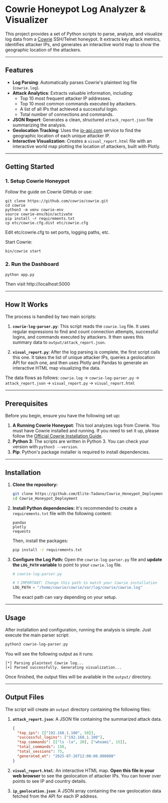 # Cowrie Honeypot Log Analyzer & Visualizer 

This project provides a set of Python scripts to parse, analyze, and visualize log data from a [Cowrie](https://github.com/cowrie/cowrie) SSH/Telnet honeypot. It extracts key attack metrics, identifies attacker IPs, and generates an interactive world map to show the geographic location of the attackers.

-----

## Features

  * **Log Parsing**: Automatically parses Cowrie's plaintext log file (`cowrie.log`).
  * **Attack Analytics**: Extracts valuable information, including:
      * Top 10 most frequent attacker IP addresses.
      * Top 10 most common commands executed by attackers.
      * A list of all IPs that achieved a successful login.
      * Total number of connections and commands.
  * **JSON Report**: Generates a clean, structured `attack_report.json` file summarizing the analysis.
  * **Geolocation Tracking**: Uses the [ip-api.com](http://ip-api.com/) service to find the geographic location of each unique attacker IP.
  * **Interactive Visualization**: Creates a `visual_report.html` file with an interactive world map plotting the location of attackers, built with Plotly.

-----

## Getting Started

### 1. Setup Cowrie Honeypot
Follow the guide on Cowrie GitHub or use:
```
git clone https://github.com/cowrie/cowrie.git
cd cowrie
python3 -m venv cowrie-env
source cowrie-env/bin/activate
pip install -r requirements.txt
cp etc/cowrie.cfg.dist etc/cowrie.cfg
```
Edit etc/cowrie.cfg to set ports, logging paths, etc.

Start Cowrie:
```bash
bin/cowrie start
```
### 2. Run the Dashboard

```bash
python app.py
```

Then visit http://localhost:5000

-----

## How It Works

The process is handled by two main scripts:

1.  **`cowrie-log-parser.py`**: This script reads the `cowrie.log` file. It uses regular expressions to find and count connection attempts, successful logins, and commands executed by attackers. It then saves this summary data to `output/attack_report.json`.

2.  **`visual_report.py`**: After the log parsing is complete, the first script calls this one. It takes the list of unique attacker IPs, queries a geolocation API for each one, and then uses Plotly and Pandas to generate an interactive HTML map visualizing the data.

The data flows as follows:
`cowrie.log` → `cowrie-log-parser.py` → `attack_report.json` → `visual_report.py` → `visual_report.html`

-----

## Prerequisites

Before you begin, ensure you have the following set up:

1.  **A Running Cowrie Honeypot**: This tool analyzes logs from Cowrie. You must have Cowrie installed and running. If you need to set it up, please follow the [Official Cowrie Installation Guide](https://www.google.com/search?q=https://cowrie.readthedocs.io/en/latest/installation.html).
2.  **Python 3**: The scripts are written in Python 3. You can check your version with `python3 --version`.
3.  **Pip**: Python's package installer is required to install dependencies.

-----

## Installation

1.  **Clone the repository:**

    ```bash
    git clone https://github.com/Elite-Tadano/Cowrie_Honeypot_Deployment.git
    cd Cowrie_Honeypot_Deployment
    ```

2.  **Install Python dependencies:**
    It's recommended to create a `requirements.txt` file with the following content:

    ```
    pandas
    plotly
    requests
    ```

    Then, install the packages:

    ```bash
    pip install -r requirements.txt
    ```

3.  **Configure the Log Path:**
    Open the `cowrie-log-parser.py` file and **update the `LOG_PATH` variable** to point to your `cowrie.log` file.

    ```python
    # cowrie-log-parser.py

    # ❗ IMPORTANT: Change this path to match your Cowrie installation
    LOG_PATH = "/home/cowrie/cowrie/var/log/cowrie/cowrie.log" 
    ```

    The exact path can vary depending on your setup.

-----

## Usage

After installation and configuration, running the analysis is simple. Just execute the main parser script:

```bash
python3 cowrie-log-parser.py
```

You will see the following output as it runs:

```
[*] Parsing plaintext Cowrie log...
[+] Parsed successfully. Generating visualization...
```

Once finished, the output files will be available in the `output/` directory.

-----

## Output Files

The script will create an `output` directory containing the following files:

1.  **`attack_report.json`**: A JSON file containing the summarized attack data.

    ```json
    {
      "top_ips": [["192.168.1.100", 50]],
      "successful_logins": ["192.168.1.100"],
      "top_commands": [["ls -la", 20], ["whoami", 15]],
      "total_commands": 150,
      "total_sessions": 75,
      "generated_at": "2025-07-26T12:00:00.000000"
    }
    ```

2.  **`visual_report.html`**: An interactive HTML map. **Open this file in your web browser** to see the geolocation of attacker IPs. You can hover over points to see IP and country details.

3.  **`ip_geolocation.json`**: A JSON array containing the raw geolocation data fetched from the API for each IP address.
